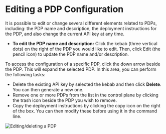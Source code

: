 # Editing a PDP Configuration

It is possible to edit or change several different elements related to PDPs, including: the PDP name and description, the deployment instructions for the PDP, and also change the current API key at any time.

* **To edit the PDP name and description:** Click the kebab \(three vertical dots\) on the right of the PDP you would like to edit. Then, click Edit \(the pencil icon\) to update the PDP name and/or description.

To access the configuration of a specific PDP, click the down arrow beside the PDP. This will expand the selected PDP. In this area, you can perform the following tasks:

* Delete the existing API key by selected the kebab and then click **Delete**. You can then generate a new one.
* Remove one or more PDPs from the list in the control plane by clicking the trash icon beside the PDP you wish to remove.
* Copy the deployment instructions by clicking the copy icon on the right of the box. You can then modify these before using it in the command line.

![Editing/deleting a PDP](https://files.readme.io/08d903c-pdpeditdelete.PNG)



